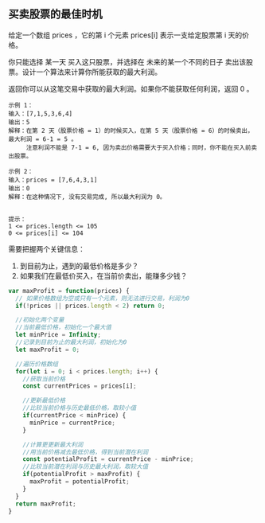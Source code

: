 ## 买卖股票的最佳时机

给定一个数组 prices ，它的第 i 个元素 prices[i] 表示一支给定股票第 i 天的价格。

你只能选择 某一天 买入这只股票，并选择在 未来的某一个不同的日子 卖出该股票。设计一个算法来计算你所能获取的最大利润。

返回你可以从这笔交易中获取的最大利润。如果你不能获取任何利润，返回 0 。

```
示例 1：
输入：[7,1,5,3,6,4]
输出：5
解释：在第 2 天（股票价格 = 1）的时候买入，在第 5 天（股票价格 = 6）的时候卖出，最大利润 = 6-1 = 5 。
     注意利润不能是 7-1 = 6, 因为卖出价格需要大于买入价格；同时，你不能在买入前卖出股票。

示例 2：
输入：prices = [7,6,4,3,1]
输出：0
解释：在这种情况下, 没有交易完成, 所以最大利润为 0。
 

提示：
1 <= prices.length <= 105
0 <= prices[i] <= 104

```

需要把握两个关键信息：
1. 到目前为止，遇到的最低价格是多少？
2. 如果我们在最低价买入，在当前价卖出，能赚多少钱？

```js
var maxProfit = function(prices) {
  // 如果价格数组为空或只有一个元素，则无法进行交易，利润为0
  if(!prices || prices.length < 2) return 0;

  //初始化两个变量
  //当前最低价格，初始化一个最大值
  let minPrice = Infinity;
  //记录到目前为止的最大利润，初始化为0
  let maxProfit = 0;

  //遍历价格数组
  for(let i = 0; i < prices.length; i++) {
    //获取当前价格
    const currentPrices = prices[i];

    //更新最低价格
    //比较当前价格与历史最低价格，取较小值
    if(currentPrice < minPrice) {
      minPrice = currentPrice;
    }

    //计算更更新最大利润
    //用当前价格减去最低价格，得到当前潜在利润
    const potentialProfit = currentPrice - minPrice;
    //比较当前潜在利润与历史最大利润，取较大值
    if(potentialProfit > maxProfit) {
      maxProfit = potentialProfit;
    }
  }
  return maxProfit;
}
```